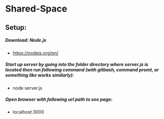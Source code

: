 # Shared-Space
## Setup:

##### Download: Node.js
  - https://nodejs.org/en/
  
##### Start up server by going into the folder directory where server.js is located then run following command (with gitbash, command promt, or something like works similarly): 
  - node server.js

##### Open browser with following url path to see page:
  - localhost:3000

